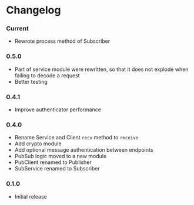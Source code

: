 Changelog
=========

### Current

* Rewrote process method of Subscriber

### 0.5.0

* Part of service module were rewritten, so that it does not explode when
  failing to decode a request
* Better testing


### 0.4.1

* Improve authenticator performance


### 0.4.0

* Rename Service and Client `recv` method to `receive`
* Add crypto module
* Add optional message authentication between endpoints
* PubSub logic moved to a new module
* PubClient renamed to Publisher
* SubService renamed to Subscriber

### 0.1.0

* Initial release